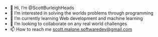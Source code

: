 - 👋 Hi, I’m @ScottBurleighHeads
- 👀 I’m interested in solving the worlds problems through programming
- 🌱 I’m currently learning Web development and machine learning
- 💞️ I’m looking to collaborate on any real world challenges
- 📫 How to reach me scott.malone.softwaredev@gmail.com

<!---
ScottBurleighHeads/ScottBurleighHeads is a ✨ special ✨ repository because its `README.md` (this file) appears on your GitHub profile.
You can click the Preview link to take a look at your changes.
--->
